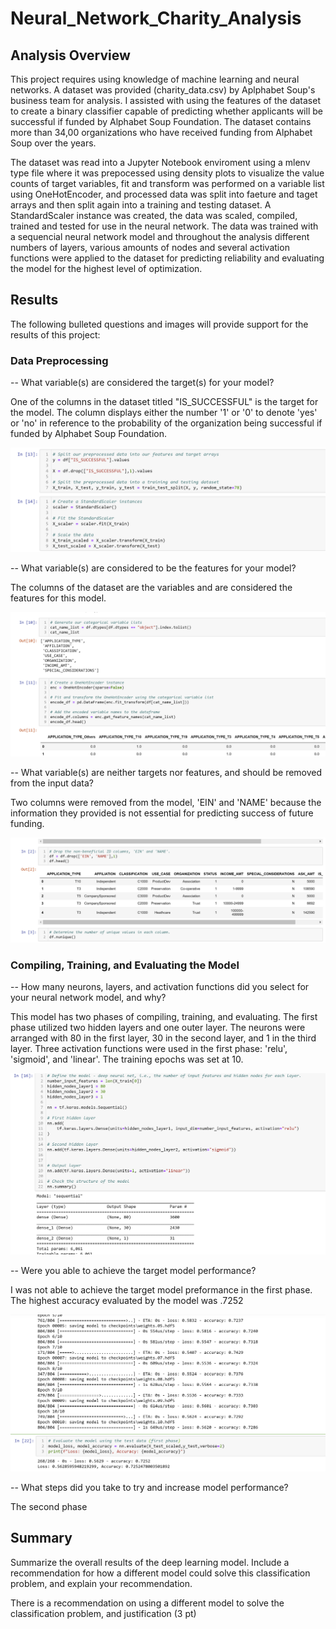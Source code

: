 # Neural_Network_Charity_Analysis

## Analysis Overview
This project requires using knowledge of machine learning and neural networks. A dataset was provided (charity_data.csv) by Aplphabet Soup's business team for analysis. I assisted with using the features of the dataset to create a binary classifier capable of predicting whether applicants will be successful if funded by Alphabet Soup Foundation. The dataset contains more than 34,00 organizations who have received funding from Alphabet Soup over the years. 

The dataset was read into a Jupyter Notebook enviroment using a mlenv type file where it was prepocessed using density plots to visualize the value counts of target variables, fit and transform was performed on a variable list using OneHotEncoder, and processed data was split into faeture and taget arrays and then split again into a training and testing dataset. A StandardScaler instance was created, the data was scaled, compiled, trained and tested for use in the neural network. The data was trained with a sequencial neural network model and throughout the analysis different numbers of layers, various amounts of nodes and several activation functions were applied to the dataset for predicting reliability and evaluating the model for the highest level of optimization.  

## Results 
The following bulleted questions and images will provide support for the results of this project:

### Data Preprocessing

-- What variable(s) are considered the target(s) for your model?
   
   One of the columns in the dataset titled "IS_SUCCESSFUL" is the target for the model. The column displays either the number '1' or '0' to denote 'yes' or 'no' in                reference to the probability of the organization being successful if funded by Alphabet Soup Foundation.
   
   <img src="Resources/fig2.png">
    
-- What variable(s) are considered to be the features for your model?
   
   The columns of the dataset are the variables and are considered the features for this model. 
   
   <img src="Resources/fig4.png">
    
-- What variable(s) are neither targets nor features, and should be removed from the input data?
   
   Two columns were removed from the model, 'EIN' and 'NAME' because the information they provided is not essential for predicting success of future funding.
   
   <img src="Resources/fig5.png">

### Compiling, Training, and Evaluating the Model
-- How many neurons, layers, and activation functions did you select for your neural network model, and why?
   
   This model has two phases of compiling, training, and evaluating. The first phase utilized two hidden layers and one outer layer. The neurons were arranged with 80 in the        first layer, 30 in the second layer, and 1 in the third layer. Three activation functions were used in the first phase: 'relu', 'sigmoid', and 'linear'. The training epochs was set at 10.
   
   <img src="Resources/fig9.png">
    
-- Were you able to achieve the target model performance?
   
   I was not able to achieve the target model preformance in the first phase. The highest accuracy evaluated by the model was .7252
   
   <img src="Resources/fig8.png">

-- What steps did you take to try and increase model performance?
   
   The second phase 
## Summary
Summarize the overall results of the deep learning model. Include a recommendation for how a different model could solve this classification problem, and explain your recommendation.

There is a recommendation on using a different model to solve the classification problem, and justification (3 pt)
